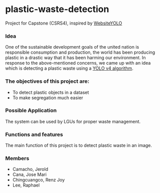 # plastic-waste-detection

Project for Capstone (CSRS4), inspired by [WebsiteYOLO](https://github.com/v-iashin/WebsiteYOLO)

### Idea
One of the sustainable development goals of the united nation is responsible consumption and production, the world has been producing plastic in a drastic way that it has been harming our environment. In response to the above-mentioned concerns, we came up with an idea which is detecting a plastic waste using a [YOLO v4 algorithm](https://github.com/AlexeyAB/darknet).

### The objectives of this project are:
- To detect plastic objects in a dataset
- To make segregation much easier

### Possible Application
The system can be used by LGUs for proper waste management.

### Functions and features
The main function of this project is to detect plastic waste in an image.

### Members
- Camacho, Jerold
- Cana, Jose Mari
- Chingcuangco, Renz Joy
- Lee, Raphael

